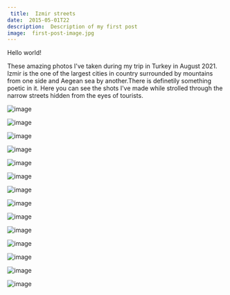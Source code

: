 ```yaml
---
 title:  Izmir streets
date:  2015-05-01T22
description:  Description of my first post
image:  first-post-image.jpg
---
```

Hello world!

These amazing photos I've taken during my trip in Turkey in August 2021\. Izmir is the one of the largest cities in country surrounded by mountains from one side and Aegean sea by another.There is definetily something poetic in it. Here you can see the shots I've made while strolled through the narrow streets hidden from the eyes of tourists.

![image](https://i.ibb.co/MCptNFx/Iz-inst-7.jpg)

![image](https://i.ibb.co/0FsN82Y/Iz-inst-8.jpg)

![image](https://i.ibb.co/tXhBpK7/Iz-inst-9.jpg)

![image](https://i.ibb.co/Ptj4JSC/Iz-inst-19.jpg)

![image](https://i.ibb.co/HCM3LXM/Iz-inst-5.jpg)

![image](https://i.ibb.co/KqvMLxM/Iz-inst-6.jpg)

![image](https://i.ibb.co/bN9DRk2/Iz-inst-4.jpg)

![image](https://i.ibb.co/31084qb/Iz-inst-10.jpg)

![image](https://i.ibb.co/zVJGQLp/Iz-inst-12.jpg)

![image](https://i.ibb.co/JkGtbqH/Iz-inst-1.jpg)

![image](https://i.ibb.co/fGXrm5B/Iz-inst-14.jpg)

![image](https://i.ibb.co/3YLv28K/Iz-inst-15.jpg)

![image](https://i.ibb.co/bBw3TvT/Iz-inst-16.jpg)

![image](https://i.ibb.co/DbKYzM7/Iz-inst-18.jpg)
